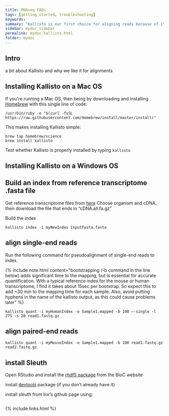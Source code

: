 ```yaml
---
title: RNAseq FAQs
tags: [getting_started, troubleshooting]
keywords:
summary: "Kallisto is our first choice for aligning reads because of its speed, accuracy, and ability to leverage bootstraps for understanding technical variance"
sidebar: mydoc_sidebar
permalink: mydoc_kallisto.html
folder: mydoc
---
```


## Intro
a bit about Kallisto and why we like it for alignments

## Installing Kallisto on a Mac OS

If you're running a Mac OS, then being by downloading and installing [Homebrew](https://brew.sh/) with this single line of code: 

```
/usr/bin/ruby -e "$(curl -fsSL https://raw.githubusercontent.com/Homebrew/install/master/install)"
```

This makes installing Kallisto simple:
```
brew tap homebrew/science
brew install kallisto
```

Test whether Kallisto is properly installed by typing ```kallisto```

## Installing Kallisto on a Windows OS

## Build an index from reference transcriptome .fasta file

Get reference transcriptome files from [here](http://useast.ensembl.org/info/data/ftp/index.html)
Choose organism and cDNA, then download the file that ends in “cDNA.all.fa.gz”

Build the index
```
kallisto index -i myNewIndex InputFasta.fasta
```

## align single-end reads

Run the following command for pseudoalignment of single-end reads to index. 

{% include note.html content="bootstrapping (-b command in the line below) adds significant time to the mapping, but is essential for accurate quantification. With a typical reference index for the mouse or human transcriptome, I find it takes about 15sec per bootstrap. So expect this to add ~30 min to the mapping time for each sample.  Also, avoid putting hyphens in the name of the kallisto output, as this could cause problems later" %}


```
kallisto quant -i myHumanIndex -o Sample1.mapped -b 100 —-single -l 275 -s 20 read1.fastq.gz
```


## align paired-end reads
```
kallisto quant -i myMouseIndex -o Sample1.mapped -b 100 read1.fastq.gz read2.fastq.gz
```

## install Sleuth
Open RStudio and install the [rhdf5 package]() from the BioC website

install [devtools]() package (if you don’t already have it)

install sleuth from lior’s github page using:
```devtools::install_github("pachterlab/sleuth")
```

{% include links.html %}
